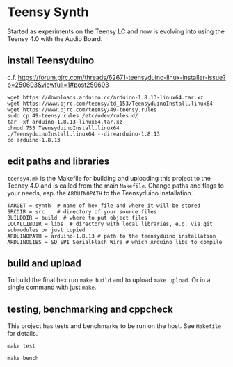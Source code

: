 # Teensy Synth

Started as experiments on the Teensy LC and now is evolving into using the Teensy 4.0 with the Audio Board.


## install Teensyduino
c.f. https://forum.pjrc.com/threads/62671-teensyduino-linux-installer-issue?p=250603&viewfull=1#post250603

```
wget https://downloads.arduino.cc/arduino-1.8.13-linux64.tar.xz
wget https://www.pjrc.com/teensy/td_153/TeensyduinoInstall.linux64
wget https://www.pjrc.com/teensy/49-teensy.rules
sudo cp 49-teensy.rules /etc/udev/rules.d/
tar -xf arduino-1.8.13-linux64.tar.xz
chmod 755 TeensyduinoInstall.linux64
./TeensyduinoInstall.linux64 --dir=arduino-1.8.13
cd arduino-1.8.13
```

## edit paths and libraries

`teensy4.mk` is the Makefile for building and uploading this project to the Teensy 4.0 and is called from the main `Makefile`.
Change paths and flags to your needs, esp. the `ARDUINOPATH` to the Teensyduino installation.

```
TARGET = synth  # name of hex file and where it will be stored
SRCDIR = src    # directory of your source files
BUILDDIR = build  # where to put object files
LOCALLIBDIR = libs  # directory with local libraries, e.g. via git submodules or just copied
ARDUINOPATH = arduino-1.8.13 # path to the teensyduino installation
ARDUINOLIBS = SD SPI SerialFlash Wire # which Arduino libs to compile
```

## build and upload

To build the final hex run `make build` and to upload `make upload`. Or in a single command with just `make`.

## testing, benchmarking and cppcheck

This project has tests and benchmarks to be run on the host.
See `Makefile` for details.

`make test`

`make bench`

